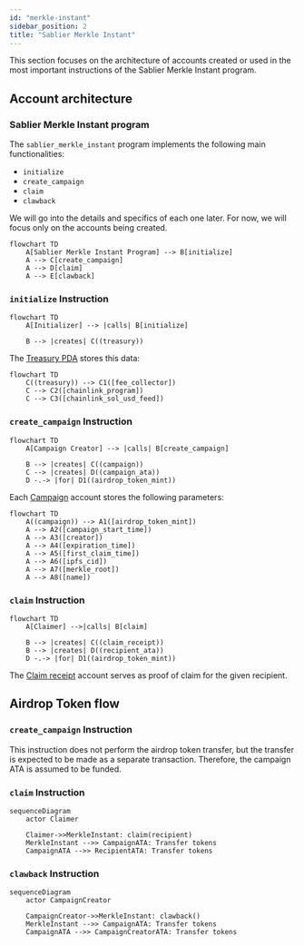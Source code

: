 ```yaml
---
id: "merkle-instant"
sidebar_position: 2
title: "Sablier Merkle Instant"
---
```


This section focuses on the architecture of accounts created or used in the most important instructions of the Sablier
Merkle Instant program.

## Account architecture

### Sablier Merkle Instant program

The `sablier_merkle_instant` program implements the following main functionalities:

- `initialize`
- `create_campaign`
- `claim`
- `clawback`

We will go into the details and specifics of each one later. For now, we will focus only on the accounts being created.

```mermaid
flowchart TD
    A[Sablier Merkle Instant Program] --> B[initialize]
    A --> C[create_campaign]
    A --> D[claim]
    A --> E[clawback]
```

### `initialize` Instruction

```mermaid
flowchart TD
    A[Initializer] --> |calls| B[initialize]

    B --> |creates| C((treasury))
```

The
[Treasury PDA](https://github.com/sablier-labs/solsab/blob/e1085fe87ea3d02556156ee446e820d150af483e/programs/merkle_instant/src/state/treasury.rs#L5-L10)
stores this data:

```mermaid
flowchart TD
    C((treasury)) --> C1([fee_collector])
    C --> C2([chainlink_program])
    C --> C3([chainlink_sol_usd_feed])
```

### `create_campaign` Instruction

```mermaid
flowchart TD
    A[Campaign Creator] --> |calls| B[create_campaign]

    B --> |creates| C((campaign))
    C --> |creates| D((campaign_ata))
    D -.-> |for| D1((airdrop_token_mint))
```

Each
[Campaign](https://github.com/sablier-labs/solsab/blob/e1085fe87ea3d02556156ee446e820d150af483e/programs/merkle_instant/src/state/campaign.rs#L8-L20)
account stores the following parameters:

```mermaid
flowchart TD
    A((campaign)) --> A1([airdrop_token_mint])
    A --> A2([campaign_start_time])
    A --> A3([creator])
    A --> A4([expiration_time])
    A --> A5([first_claim_time])
    A --> A6([ipfs_cid])
    A --> A7([merkle_root])
    A --> A8([name])
```

### `claim` Instruction

```mermaid
flowchart TD
    A[Claimer] -->|calls| B[claim]

    B --> |creates| C((claim_receipt))
    B --> |creates| D((recipient_ata))
    D -.-> |for| D1((airdrop_token_mint))
```

The
[Claim receipt](https://github.com/sablier-labs/solsab/blob/e1085fe87ea3d02556156ee446e820d150af483e/programs/merkle_instant/src/state/claim_receipt.rs#L6)
account serves as proof of claim for the given recipient.

## Airdrop Token flow

### `create_campaign` Instruction

This instruction does not perform the airdrop token transfer, but the transfer is expected to be made as a separate
transaction. Therefore, the campaign ATA is assumed to be funded.

### `claim` Instruction

```mermaid
sequenceDiagram
    actor Claimer

    Claimer->>MerkleInstant: claim(recipient)
    MerkleInstant -->> CampaignATA: Transfer tokens
    CampaignATA -->> RecipientATA: Transfer tokens
```

### `clawback` Instruction

```mermaid
sequenceDiagram
    actor CampaignCreator

    CampaignCreator->>MerkleInstant: clawback()
    MerkleInstant -->> CampaignATA: Transfer tokens
    CampaignATA -->> CampaignCreatorATA: Transfer tokens
```
